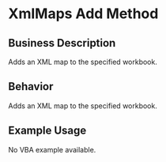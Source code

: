 # XmlMaps Add Method

## Business Description
Adds an XML map to the specified workbook.

## Behavior
Adds an XML map to the specified workbook.

## Example Usage
No VBA example available.